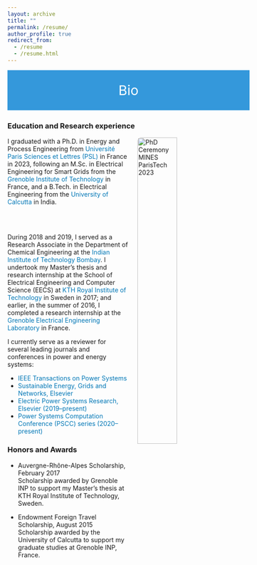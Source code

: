 ```yaml
---
layout: archive
title: ""
permalink: /resume/
author_profile: true
redirect_from:
  - /resume
  - /resume.html
---
```

<!-- Bio Header -->
<div style="display: flex; justify-content: center; align-items: center; background-color: #3498db; color: #fff; padding: 20px; width: 100%; height: 50px; font-size: 30px; margin-bottom: 25px;">
  <p style="margin: 0; color: #fff;">Bio</p>
</div>


<!-- Global style -->
<style>
  @media only screen and (max-width: 600px) {
    p {
      font-size: 20px;
    }
  }
</style>

<style>
a {
    color: #0077b6 !important;
    text-decoration: none; 
}
</style>

<!-- Bio Section with floated image and justified text -->
<h3>Education and Research experience</h3>

<p align="justify">
  <img src="/_pages/PSL_Ceremonie_Docteurs_2023_BM.jpeg" 
       alt="PhD Ceremony MINES ParisTech 2023" 
       style="float: right; margin-left: 21px; margin-bottom: 12px; width: 42%; max-width: 360px; border-radius: 8px;">
  
  I graduated with a Ph.D. in Energy and Process Engineering from 
  <a href="https://www.psl.eu/">Université Paris Sciences et Lettres (PSL)</a> in France in 2023, 
  following an M.Sc. in Electrical Engineering for Smart Grids from the 
  <a href="https://www.grenoble-inp.fr/">Grenoble Institute of Technology</a> in France, and a 
  B.Tech. in Electrical Engineering from the 
  <a href="https://www.caluniv.ac.in/">University of Calcutta</a> in India.

  <br><br>

  During 2018 and 2019, I served as a Research Associate in the Department of Chemical Engineering at the 
  <a href="https://www.iitb.ac.in/">Indian Institute of Technology Bombay</a>. I undertook my Master’s thesis and research internship at the School of Electrical Engineering and Computer Science 
  (EECS) at 
  <a href="https://www.kth.se/en">KTH Royal Institute of Technology</a> in Sweden in 2017; and earlier, in the summer of 2016, I completed a research internship at the 
  <a href="https://g2elab.grenoble-inp.fr/">Grenoble Electrical Engineering Laboratory</a> in France.
</p>


I currently serve as a reviewer for several leading journals and conferences in power and energy systems:

- <a href="https://ieeexplore.ieee.org/xpl/RecentIssue.jsp?punumber=59">IEEE Transactions on Power Systems</a>  
- <a href="https://www.sciencedirect.com/journal/sustainable-energy-grids-and-networks">Sustainable Energy, Grids and Networks, Elsevier</a>  
- <a href="https://www.journals.elsevier.com/electric-power-systems-research">Electric Power Systems Research, Elsevier (2019–present)</a>  
- <a href="https://pscc-central.epfl.ch/">Power Systems Computation Conference (PSCC) series (2020–present)</a>

<h3>Honors and Awards</h3>

- Auvergne-Rhône-Alpes Scholarship, February 2017  
  Scholarship awarded by Grenoble INP to support my Master’s thesis at KTH Royal Institute of Technology, Sweden.

- Endowment Foreign Travel Scholarship, August 2015  
  Scholarship awarded by the University of Calcutta to support my graduate studies at Grenoble INP, France.
